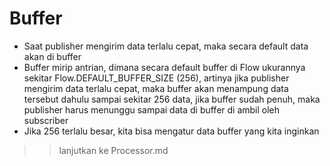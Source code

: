 # Buffer
* Saat publisher mengirim data terlalu cepat, maka secara default data akan di buffer
* Buffer mirip antrian, dimana secara default buffer di Flow ukurannya sekitar Flow.DEFAULT_BUFFER_SIZE (256), artinya jika publisher mengirim data terlalu cepat, maka buffer akan menampung data tersebut dahulu sampai sekitar 256 data, jika buffer sudah penuh, maka publisher harus menunggu sampai data di buffer di ambil oleh subscriber
* Jika 256 terlalu besar, kita bisa mengatur data buffer yang kita inginkan

>> lanjutkan ke Processor.md